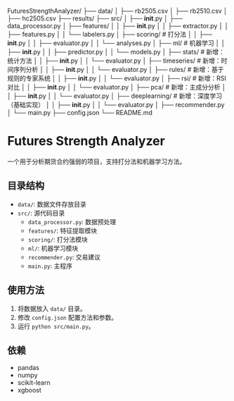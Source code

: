 FuturesStrengthAnalyzer/
├── data/
│   ├── rb2505.csv
│   ├── rb2510.csv
│   ├── hc2505.csv
├── results/
├── src/
│   ├── __init__.py
│   ├── data_processor.py
│   ├── features/
│   │   ├── __init__.py
│   │   ├── extractor.py
│   │   ├── features.py
│   │   └── labelers.py
│   ├── scoring/          # 打分法
│   │   ├── __init__.py
│   │   ├── evaluator.py
│   │   └── analyses.py
│   ├── ml/              # 机器学习
│   │   ├── __init__.py
│   │   ├── predictor.py
│   │   └── models.py
│   ├── stats/           # 新增：统计方法
│   │   ├── __init__.py
│   │   └── evaluator.py
│   ├── timeseries/      # 新增：时间序列分析
│   │   ├── __init__.py
│   │   └── evaluator.py
│   ├── rules/           # 新增：基于规则的专家系统
│   │   ├── __init__.py
│   │   └── evaluator.py
│   ├── rsi/             # 新增：RSI对比
│   │   ├── __init__.py
│   │   └── evaluator.py
│   ├── pca/             # 新增：主成分分析
│   │   ├── __init__.py
│   │   └── evaluator.py
│   ├── deeplearning/    # 新增：深度学习（基础实现）
│   │   ├── __init__.py
│   │   └── evaluator.py
│   ├── recommender.py
│   └── main.py
├── config.json
└── README.md


# Futures Strength Analyzer

一个用于分析期货合约强弱的项目，支持打分法和机器学习方法。

## 目录结构
- `data/`: 数据文件存放目录
- `src/`: 源代码目录
  - `data_processor.py`: 数据预处理
  - `features/`: 特征提取模块
  - `scoring/`: 打分法模块
  - `ml/`: 机器学习模块
  - `recommender.py`: 交易建议
  - `main.py`: 主程序

## 使用方法
1. 将数据放入 `data/` 目录。
2. 修改 `config.json` 配置方法和参数。
3. 运行 `python src/main.py`。

## 依赖
- pandas
- numpy
- scikit-learn
- xgboost